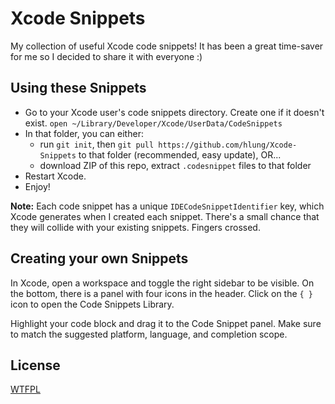 # Xcode Snippets

My collection of useful Xcode code snippets! It has been a great time-saver for me so I decided to share it with everyone :)

## Using these Snippets

- Go to your Xcode user's code snippets directory. Create one if it doesn't exist.
  `open ~/Library/Developer/Xcode/UserData/CodeSnippets`
- In that folder, you can either:
  * run `git init`, then `git pull https://github.com/hlung/Xcode-Snippets` to that folder (recommended, easy update), OR...
  * download ZIP of this repo, extract `.codesnippet` files to that folder
- Restart Xcode.
- Enjoy!

**Note:** Each code snippet has a unique `IDECodeSnippetIdentifier` key, which Xcode generates when I created each snippet. There's a small chance that they will collide with your existing snippets. Fingers crossed.

## Creating your own Snippets

In Xcode, open a workspace and toggle the right sidebar to be visible. On the bottom, there is a panel with four icons in the header. Click on the `{ }` icon to open the Code Snippets Library.

Highlight your code block and drag it to the Code Snippet panel. Make sure to match the suggested platform, language, and completion scope.


## License

[WTFPL](http://www.wtfpl.net/)
